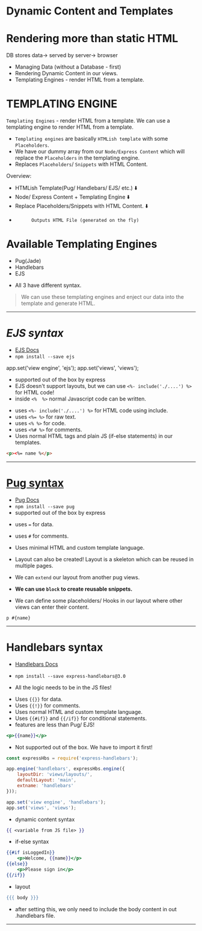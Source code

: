 # Dynamic Content and Templates 
# Rendering more than static HTML

DB stores data-> served by server-> browser 

* Managing Data (without a Database - first)
* Rendering Dynamic Content in our views.
* Templating Engines - render HTML from a template.

# TEMPLATING ENGINE

`Templating Engines` - render HTML from a template. We can use a templating engine to render HTML from a template.
- `Templating engines` are basically `HTMLish template` with some `Placeholders`.
- We have our dummy array from our `Node/Express Content` which will replace the `Placeholders` in the templating engine. 
- Replaces `Placeholders`/ `Snippets` with HTML Content.

Overview:
*   HTMLish Template(Pug/ Handlebars/ EJS/ etc.)
                ⬇️
*   Node/ Express Content + Templating Engine
                ⬇️
*   Replace Placeholders/Snippets with HTML Content.
                ⬇️
*           Outputs HTML File (generated on the fly)


# Available Templating Engines
- Pug(Jade)
- Handlebars
- EJS

* All 3 have different syntax. 

> We can use these templating engines and enject our data into the template and generate HTML.


---

# ***EJS syntax***
* [EJS Docs](http://ejs.co/#docs)
* `npm install --save ejs`

app.set('view engine', 'ejs');
app.set('views', 'views');

* supported out of the box by express
* EJS doesn't support layouts, but we can use `<%- include('./....') %>` for HTML code!
* inside `<%  %>` normal Javascript code can be written.

- uses `<%- include('./....') %>` for HTML code using include.
- uses `<%= %>` for raw text.
- uses `<% %>` for code.
- uses `<%# %>` for comments.
- Uses normal HTML tags and plain JS (if-else statements) in our templates.

```html
<p><%= name %</p>
```


---

# [Pug syntax](https://pugjs.org/language/attributes.html)
* [Pug Docs](https://pugjs.org/api/getting-started.html)
* `npm install --save pug`
* supported out of the box by express
- uses `=` for data.
- uses `#` for comments.
- Uses minimal HTML and custom template language.

- Layout can also be created! Layout is a skeleton which can be reused in multiple pages.
- We can `extend` our layout from another pug views.
- **We can use `block` to create reusable snippets.**
- We can define some placeholders/ Hooks in our layout where other views can enter their content.

```pug
p #{name}
```

---

# Handlebars syntax
* [Handlebars Docs](https://handlebarsjs.com/)
* `npm install --save express-handlebars@3.0`

* All the logic needs to be in the JS files!

- Uses `{{}}` for data.
- Uses `{{!}}` for comments.
- Uses normal HTML and custom template language.
- Uses `{{#if}}` and `{{/if}}` for conditional statements.
- features are less than Pug/ EJS!

```handlebars
<p>{{name}}</p>
```

* Not supported out of the box. We have to import it first!

```js
const expressHbs = require('express-handlebars');

app.engine('handlebars', expressHbs.engine({
    layoutDir: 'views/layouts/',
    defaultLayout: 'main',
    extname: 'handlebars'
}));

app.set('view engine', 'handlebars');
app.set('views', 'views');
```

* dynamic content syntax
```handlebars
{{ <variable from JS file> }}
```

* if-else syntax
```handlebars
{{#if isLoggedIn}}
    <p>Welcome, {{name}}</p>
{{else}}
    <p>Please sign in</p>
{{/if}}
```

* layout

```handlebars
{{{ body }}}
```
* after setting this, we only need to include the body content in out .handlebars file.

---










